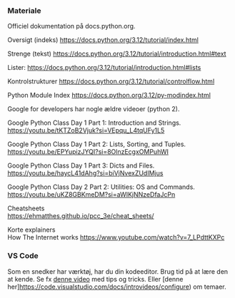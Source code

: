 ### Materiale
Officiel dokumentation på docs.python.org.

Oversigt (indeks)
https://docs.python.org/3.12/tutorial/index.html

Strenge (tekst)
https://docs.python.org/3.12/tutorial/introduction.html#text

Lister:
https://docs.python.org/3.12/tutorial/introduction.html#lists

Kontrolstrukturer
https://docs.python.org/3.12/tutorial/controlflow.html

Python Module Index
https://docs.python.org/3.12/py-modindex.html

Google for developers har nogle ældre videoer (python 2).

Google Python Class Day 1 Part 1: Introduction and Strings.
https://youtu.be/tKTZoB2Vjuk?si=VEpqu_L4tqUFy1L5

Google Python Class Day 1 Part 2: Lists, Sorting, and Tuples.
https://youtu.be/EPYupizJYQI?si=8OlnzEcgxOMPuhWI

Google Python Class Day 1 Part 3: Dicts and Files.
https://youtu.be/haycL41dAhg?si=biVjNvexZUdIMjus

Google Python Class Day 2 Part 2: Utilities: OS and Commands.
https://youtu.be/uKZ8GBKmeDM?si=aWIKjNNzeDfaJcPn

Cheatsheets  
https://ehmatthes.github.io/pcc_3e/cheat_sheets/

Korte explainers  
How The Internet works
https://www.youtube.com/watch?v=7_LPdttKXPc

### VS Code
Som en snedker har værktøj, har du din kodeeditor. Brug tid på at lære den at kende. Se fx [denne video](
https://code.visualstudio.com/docs/introvideos/productivity) med tips og tricks.
Eller [denne her]https://code.visualstudio.com/docs/introvideos/configure) om temaer.
